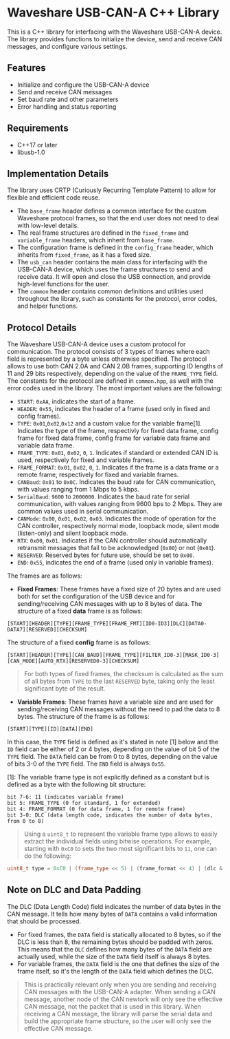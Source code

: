# Waveshare USB-CAN-A C++ Library
This is a C++ library for interfacing with the Waveshare USB-CAN-A device. The library provides functions to initialize the device, send and receive CAN messages, and configure various settings.
## Features
- Initialize and configure the USB-CAN-A device
- Send and receive CAN messages
- Set baud rate and other parameters
- Error handling and status reporting
## Requirements
- C++17 or later
- libusb-1.0


## Implementation Details
The library uses CRTP (Curiously Recurring Template Pattern) to allow for flexible and efficient code reuse. 
- The `base_frame` header defines a common interface for the custom Waveshare protocol frames, so that the end user does not need to deal with low-level details.
- The real frame structures are defined in the `fixed_frame` and `variable_frame` headers, which inherit from `base_frame`.
- The configuration frame is defined in the `config_frame` header, which inherits from `fixed_frame`, as it has a fixed size.
- The `usb_can` header contains the main class for interfacing with the USB-CAN-A device, which uses the frame structures to send and receive data. It will open and close the USB connection, and provide high-level functions for the user.
- The `common` header contains common definitions and utilities used throughout the library, such as constants for the protocol, error codes, and helper functions.

## Protocol Details
The Waveshare USB-CAN-A device uses a custom protocol for communication. The protocol consists of 3 types of frames where each field is represented by a byte unless otherwise specified. The protocol allows to use both CAN 2.0A and CAN 2.0B frames, supporting ID lengths of 11 and 29 bits respectively, depending on the value of the `FRAME_TYPE` field. The constants for the protocol are defined in `common.hpp`, as well with the error codes used in the library.
The most important values are the following:
- `START`: `0xAA`, indicates the start of a frame.
- `HEADER`: `0x55`, indicates the header of a frame (used only in fixed and config frames).
- `TYPE`: `0x01`,`0x02`,`0x12` and a custom value for the variable frame[1]. Indicates the type of the frame, respectivly for fixed data frame, config frame for fixed data frame, config frame for variable data frame and variable data frame.
- `FRAME_TYPE`: `0x01`, `0x02`, `0`, `1`. Indicates if standard or extended CAN ID is used, respectively for fixed and variable frames.
- `FRAME_FORMAT`: `0x01`, `0x02`, `0`, `1`. Indicates if the frame is a data frame or a remote frame, respectively for fixed and variable frames.
- `CANBaud`: `0x01` to `0x0C`. Indicates the baud rate for CAN communication, with values ranging from 1 Mbps to 5 kbps.
- `SerialBaud`: `9600` to `2000000`. Indicates the baud rate for serial communication, with values ranging from 9600 bps to 2 Mbps. They are common values used in serial communication.
- `CANMode`: `0x00`, `0x01`, `0x02`, `0x03`. Indicates the mode of operation for the CAN controller, respectively normal mode, loopback mode, silent mode (listen-only) and silent loopback mode.
- `RTX`: `0x00`, `0x01`. Indicates if the CAN controller should automatically retransmit messages that fail to be acknowledged (`0x00`) or not (`0x01`).
- `RESERVED`: Reserved bytes for future use, should be set to `0x00`.
- `END`: `0x55`, indicates the end of a frame (used only in variable frames).

The frames are as follows:
- **Fixed Frames**: These frames have a fixed size of 20 bytes and are used both for set the configuration of the USB device and for sending/receiving CAN messages with up to 8 bytes of data. The structure of a fixed **data** frame is as follows:
```
[START][HEADER][TYPE][FRAME_TYPE][FRAME_FMT][ID0-ID3][DLC][DATA0-DATA7][RESERVED][CHECKSUM]
```
The structure of a fixed **config** frame is as follows:
```
[START][HEADER][TYPE][CAN_BAUD][FRAME_TYPE][FILTER_ID0-3][MASK_ID0-3][CAN_MODE][AUTO_RTX][RESERVED0-3][CHECKSUM]
```

> For both types of fixed frames, the checksum is calculated as the sum of all bytes from `TYPE` to the last `RESERVED` byte, taking only the least significant byte of the result.


- **Variable Frames**: These frames have a variable size and are used for sending/receiving CAN messages without the need to pad the data to 8 bytes. The structure of the frame is as follows:
```
[START][TYPE][ID][DATA][END]
```
In this case, the `TYPE` field is defined as it's stated in note [1] below and the `ID` field can be either of 2 or 4 bytes, depending on the value of bit 5 of the `TYPE` field. The `DATA` field can be from 0 to 8 bytes, depending on the value of bits 3-0 of the `TYPE` field. The `END` field is always `0x55`.


[1]: The variable frame type is not explicitly defined as a constant but is defined as a byte with the following bit structure:
```
bit 7-6: 11 (indicates variable frame)
bit 5: FRAME_TYPE (0 for standard, 1 for extended)
bit 4: FRAME_FORMAT (0 for data frame, 1 for remote frame)
bit 3-0: DLC (data length code, indicates the number of data bytes, from 0 to 8)
```
> Using a `uint8_t` to represent the variable frame type allows to easily extract the individual fields using bitwise operations. For example, starting with `0xC0` to sets the two most significant bits to `11`, one can do the following:
```cpp
uint8_t type = 0xC0 | (frame_type << 5) | (frame_format << 4) | (dlc & 0x0F);
```

## Note on DLC and Data Padding
The DLC (Data Length Code) field indicates the number of data bytes in the CAN message. It tells how many bytes of `DATA` contains a valid information that should be processed. 
- For fixed frames, the `DATA` field is statically allocated to 8 bytes, so if the DLC is less than 8, the remaining bytes should be padded with zeros. This means that the `DLC` defines how many bytes of the `DATA` field are actually used, while the size of the `DATA` field itself is always 8 bytes.
- For variable frames, the `DATA` field is the one that defines the size of the frame itself, so it's the length of the `DATA` field which defines the DLC.

> This is practically relevant only when you are sending and receiving CAN messages with the USB-CAN-A adapter. When sending a CAN message, another node of the CAN newtork will only see the effective CAN message, not the packet that is used in this library. When receiving a CAN message, the library will parse the serial data and build the appropriate frame structure, so the user will only see the effective CAN message.


